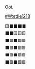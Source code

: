 Oof.

[\#<span>Wordle1218</span>](https://social.lol/tags/Wordle1218)

🟨⬛⬛⬛⬛  
⬛⬛🟨🟨🟨  
⬛🟩⬛🟩🟩  
⬛🟩⬛🟩🟩  
⬛🟩⬛🟩🟩  
⬛🟩⬛🟩🟩